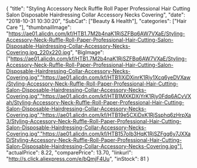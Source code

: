 {
	"title": "Styling Accessory Neck Ruffle Roll Paper Professional Hair Cutting Salon Disposable Hairdressing Collar Accessory Necks Covering",
	"date": "2018-10-31 10:30:20",
	"SubCat": ["Beauty & Health"],
	"categories": ["Hair Care "],
	"thumbnailImage": "https://ae01.alicdn.com/kf/HTB1.7M2b4naK1RjSZFBq6AW7VXaE/Styling-Accessory-Neck-Ruffle-Roll-Paper-Professional-Hair-Cutting-Salon-Disposable-Hairdressing-Collar-Accessory-Necks-Covering.jpg_220x220.jpg",
	"BigImage": ["https://ae01.alicdn.com/kf/HTB1.7M2b4naK1RjSZFBq6AW7VXaE/Styling-Accessory-Neck-Ruffle-Roll-Paper-Professional-Hair-Cutting-Salon-Disposable-Hairdressing-Collar-Accessory-Necks-Covering.jpg","https://ae01.alicdn.com/kf/HTB1lXiDXinrK1Rjy1Xcq6yeDVXaw/Styling-Accessory-Neck-Ruffle-Roll-Paper-Professional-Hair-Cutting-Salon-Disposable-Hairdressing-Collar-Accessory-Necks-Covering.jpg","https://ae01.alicdn.com/kf/HTB1MXKDXiYrK1Rjy0Fdq6ACvVXah/Styling-Accessory-Neck-Ruffle-Roll-Paper-Professional-Hair-Cutting-Salon-Disposable-Hairdressing-Collar-Accessory-Necks-Covering.jpg","https://ae01.alicdn.com/kf/HTB19e5CXiDxK1RjSsphq6zHrpXa3/Styling-Accessory-Neck-Ruffle-Roll-Paper-Professional-Hair-Cutting-Salon-Disposable-Hairdressing-Collar-Accessory-Necks-Covering.jpg","https://ae01.alicdn.com/kf/HTB157oIb3HqK1RjSZFgq6y7JXXaD/Styling-Accessory-Neck-Ruffle-Roll-Paper-Professional-Hair-Cutting-Salon-Disposable-Hairdressing-Collar-Accessory-Necks-Covering.jpg"],
	"actualPrice": 8.22,
	"comparePrice": 13.70,
	"linkurl": "http://s.click.aliexpress.com/e/bQmjF4Uu",
	"inStock": 81
}
